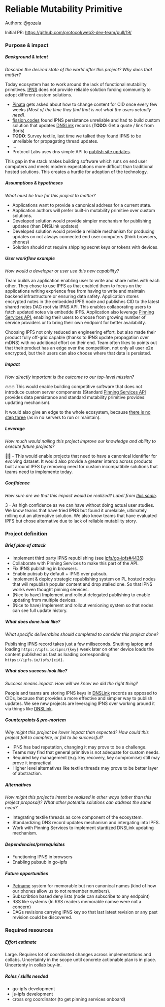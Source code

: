 # Reliable Mutability Primitive

Authors: [@gozala](https://github.com/gozala)

Initial PR: https://github.com/protocol/web3-dev-team/pull/19/
<!--
This template is intended to be used by those who would like to pitch a new project for one of the Web3 Dev project teams to take on. It should contain sufficient detail that others can understand how this project contributes to our team’s mission of  product-market fit for our unified stack of protocols, what is included in scope of the project, where to get started if a project team were to take this on, and any other information relevant for prioritizing this project against others.
Good project scope aims for ~3-5 engineers for 1-3 months (though feel free to suggest larger-scoped projects anyway). Projects do not include regular day-to-day maintenance and improvement work, e.g. on testing, tooling, validation, code clarity, refactors for future capability, etc.
-->

### Purpose &amp; impact 
##### Background &amp; intent
_Describe the desired state of the world after this project? Why does that matter?_
<!--
Outline the status quo, including any relevant context on the problem you’re seeing that this project should solve. Wherever possible, include pains or problems that you’ve seen users experience to help motivate why solving this problem works towards top-line objectives. 
-->


Today ecosystem has to work around the lack of functional mutability primitives. [IPNS][] does not provide reliable solution forcing community to adopt different custom solutions.

- [Pinata][] gets asked about how to change content for CID once every few weeks _(Most of the time they find that is not what the users actually need)_.
- [fission.codes](https://fission.codes/) found IPNS persistance unreliable and had to build custom solution that updates [DNSLink][] records (**TODO**: Get a quote / link from Boris)
- **TODO**: Survey textile, last time we talked they found IPNS to be unreliable for propagating thread updates.
- ...
- Protocol Labs uses dns simple API to [publish site updates](https://github.com/filecoin-project/specs/blob/71f37208a1f4f56b33ea307d7cbdb4b06996b115/.github/workflows/main.yml#L40). 


This gap in the stack makes building software which runs on end user computers and meets modern expectations more difficult than traditional hosted solutions. This creates a hurdle for adoption of the technology.



##### Assumptions &amp; hypotheses
_What must be true for this project to matter?_
<!--(bullet list)-->

- Applications want to provide a canonical address for a current state.
- Application authors will prefer built-in mutability primitive over custom solutions. 
- Developed solution would provide simpler mechanism for publishing updates (than DNSLink updates)
- Developed solution would provide a reliable mechanism for producing updates on not always connected end user computers (think browsers, phones)
- Solution should not require shipping secret keys or tokens with devices.

##### User workflow example
_How would a developer or user use this new capability?_
<!--(short paragraph)-->

Team builds an application enabling user to write and share notes with each other. They chose to use IPFS as that enabled them to focus on the applications writing exprience free from having to write and maintain backend infrastructure or ensuring data safety. Application stores encrypted notes in the embedded IPFS node and publishes CID to the latest shared notes DAG root via IPNS API. This enables collaborating users to fetch updated notes via embedde IPFS. Application also leverage [Pinning Services API][], enabling their users to choose from growing number of service providers or to bring their own endpoint for better availability.

Choosing IPFS not only reduced an engineering effort, but also made their product fully off-grid capable (thanks to IPNS update propagation over mDNS) with no additional effort on their end. Team often likes to points out that their product has an edge over the competition, not only all user e2e encrypted, but their users can also choose where that data is persisted.

##### Impact
_How directly important is the outcome to our top-level mission?_


🔥🔥🔥 This would enable building competitive software that does not introduce custom server components (Standard [Pinning Services API][] provides data persistance and standard mutability primitive provides updating mechanism).

It would also give an edge to the whole ecosystem, because [there is no step three](https://www.youtube.com/watch?v=YHzM4avGrKI) (as in no servers to run or maintain).


<!--
Explain why you have chosen this rating
What awesome potential impact/outcomes/results will we see if we nail this project?
-->

##### Leverage
_How much would nailing this project improve our knowledge and ability to execute future projects?_


<!-- Explain the opportunity or leverage point for our subsequent velocity/impact (e.g. by speeding up development, enabling more contributors, etc)
-->

🎯🎯 - This would enable projects that need to have a canonical identifier for evolving dataset. It would also provide a greater interop across products built around IPFS by removing need for custom incompatibile solutions that teams need to implemente today.


##### Confidence
_How sure are we that this impact would be realized? Label from [this scale](https://medium.com/@nimay/inside-product-introduction-to-feature-priority-using-ice-impact-confidence-ease-and-gist-5180434e5b15)_.

<!--Explain why this rating-->

3 - As high confidence as we can have without doing actual user studies. We know teams that have tried IPNS but found it unrelaible, ultimately rolling out an alternative solution. We also know teams that have evaluated IPFS but chose alternative due to lack of reliable mutability story.



### Project definition
##### Brief plan of attack

<!--Briefly describe the milestones/steps/work needed for this project-->

- Implement third party IPNS republishing (see [ipfs/go-ipfs#4435](https://github.com/ipfs/go-ipfs/issues/4435))
- Collaborate with Pinning Services to make this part of the API.
- Fix IPNS publishing in browsers.
- Enable pubsub by default + IPNS over pubsub.
- Implement & deploy strategic republishing system on PL hosted nodes that will republish popular content and drop stalled one. So that IPNS works even thought pinning services.
- (Nice to have) Implement and rollout delegated publishing to enable updating from multiple devices.
- (Nice to have) Implement and rollout versioning system so that nodes can see full update history.

##### What does done look like?
_What specific deliverables should completed to consider this project done?_

Publishing IPNS record takes just a few miliseconds. Shutting laptop and loading `https://ipfs.io/ipns/{key}` week later on other device loads the content published as fast as loading corresponding `https://ipfs.io/ipfs/{cid}`.


#####  What does success look like?
_Success means impact. How will we know we did the right thing?_

<!--
Provide success criteria. These might include particular metrics, desired changes in the types of bug reports being filed, desired changes in qualitative user feedback (measured via surveys, etc), etc.
-->
People and teams are storing IPNS keys in [DNSLink][] records as opposed to CIDs, because that provides a more effective and simpler way to publish updates. We see new projects are leveraging IPNS over working around it via things like [DNSLink][].


##### Counterpoints &amp; pre-mortem
_Why might this project be lower impact than expected? How could this project fail to complete, or fail to be successful?_

- IPNS has bad reputation, changing it may prove to be a challenge.
- Teams may find that general primitive is not adequate for custom needs.
- Required key management (e.g. key recovery, key compromise) still may prove it impractical.
- Higher level alternatives like textile threads may prove to be better layer of abstraction.

##### Alternatives
_How might this project’s intent be realized in other ways (other than this project proposal)? What other potential solutions can address the same need?_

- Integrating textile threads as core component of the ecosystem.
- Standardizing DNS record updates mechanism and intergating into IPFS.
- Work with Pinning Services to implement stardized DNSLink updating mechanism.

##### Dependencies/prerequisites
<!--List any other projects that are dependencies/prerequisites for this project that is being pitched.-->

- Functioning IPNS in browsers
- Enabling pubsub in go-ipfs

##### Future opportunities
<!--What future projects/opportunities could this project enable?-->

- [Petname][] system for memorable but non canonical names (kind of how our phones allow us to not remember numbers).
- Subscribtion based deny lists (node can subscribe to any endpoint)
- RSS like systems (In RSS readers memorable namse were not a concern)
- DAGs revisions carrying IPNS key so that last latest revision or any past revision could be discovered.

### Required resources


##### Effort estimate
<!--T-shirt size rating of the size of the project. If the project might require external collaborators/teams, please note in the roles/skills section below). 
For a team of 3-5 people with the appropriate skills:
- Small, 1-2 weeks
- Medium, 3-5 weeks
- Large, 6-10 weeks
- XLarge, >10 weeks
Describe any choices and uncertainty in this scope estimate. (E.g. Uncertainty in the scope until design work is complete, low uncertainty in execution thereafter.)
-->

Large. Requires lot of coordinated changes across implementations and collabs. Uncertainty in the scope until concrete actionable plan is in place. Uncertenty in collab buy-in. 

##### Roles / skills needed
<!--Describe the knowledge/skill-sets and team that are needed for this project (e.g. PM, docs, protocol or library expertise, design expertise, etc.). If this project could be externalized to the community or a team outside PL's direct employment, please note that here.-->

- go-ipfs development
- js-ipfs development
- cross org coordinator (to get pinning services onboard)

[Pinata]:https://pinata.cloud/
[DNSLink]:https://docs.ipfs.io/concepts/dnslink/
[IPNS]:https://docs.ipfs.io/concepts/ipns/
[Pinning Services API]:https://ipfs.github.io/pinning-services-api-spec/
[Petname]:https://en.wikipedia.org/wiki/Petname
